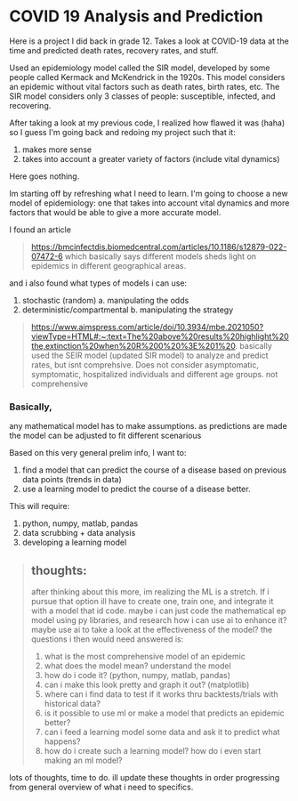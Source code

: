 # COVID 19 Analysis and Prediction
 Here is a project I did back in grade 12. Takes a look at COVID-19 data at the time and predicted death rates, recovery rates, and stuff.

Used an epidemiology model called the SIR model, developed by some people called Kermack and McKendrick in the 1920s. This model considers an epidemic without vital factors such as death rates, birth rates, etc. The SIR model considers only 3 classes of people: susceptible, infected, and recovering.
 
After taking a look at my previous code, I realized how flawed it was (haha) so I guess I'm going back and redoing my project such that it:
1. makes more sense
2. takes into account a greater variety of factors (include vital dynamics)

Here goes nothing.

Im starting off by refreshing what I need to learn. I'm going to choose a new model of epidemiology: one that takes into account vital dynamics and more factors that would be able to give a more accurate model.

I found an article
> https://bmcinfectdis.biomedcentral.com/articles/10.1186/s12879-022-07472-6
> which basically says different models sheds light on epidemics in different geographical areas.

and i also found what types of models i can use:
1. stochastic (random)
   a. manipulating the odds
2. deterministic/compartmental
   b. manipulating the strategy
> https://www.aimspress.com/article/doi/10.3934/mbe.2021050?viewType=HTML#:~:text=The%20above%20results%20highlight%20the,extinction%20when%20R%200%20%3E%201%20.
> basically used the SEIR model (updated SIR model) to analyze and predict rates, but isnt comprehsive. Does not consider asymptomatic, symptomatic, hospitalized individuals and different age groups.
> not comprehensive

### Basically,
any mathematical model has to make assumptions. as predictions are made the model can be adjusted to fit different scenarious

Based on this very general prelim info, I want to:
1. find a model that can predict the course of a disease based on previous data points (trends in data)
2. use a learning model to predict the course of a disease better.

This will require:
1. python, numpy, matlab, pandas
2. data scrubbing + data analysis
3. developing a learning model

> ## thoughts:
> after thinking about this more, im realizing the ML is a stretch. If i pursue that option ill have to create one, train one, and integrate it with a model that id code.
> maybe i can just code the mathematical ep model using py libraries, and research how i can use ai to enhance it?
> maybe use ai to take a look at the effectiveness of the model?
> the questions i then would need answered is:
> 1. what is the most comprehensive model of an epidemic
> 2. what does the model mean? understand the model
> 3. how do i code it? (python, numpy, matlab, pandas)
> 4. can i make this look pretty and graph it out? (matplotlib)
> 5. where can i find data to test if it works thru backtests/trials with historical data?
> 6. is it possible to use ml or make a model that predicts an epidemic better?
> 7. can i feed a learning model some data and ask it to predict what happens?
> 8. how do i create such a learning model? how do i even start making an ml model?

lots of thoughts, time to do. ill update these thoughts in order progressing from general overview of what i need to specifics.
